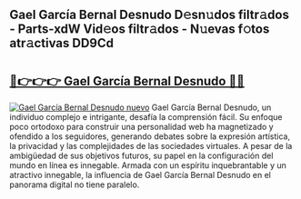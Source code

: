 ## Gael García Bernal Desnudo D𝚎sn𝚞dos filtr𝚊dos - Parts-xdW Vid𝚎os filtr𝚊dos - N𝚞evas f𝚘tos atr𝚊ctivas DD9Cd

# <h2><a href="http://mbczd6.tromn.icu/?c=Gael+Garc%c3%ada+Bernal+Desnudo">🔗👉👉👉 Gael García Bernal Desnudo 🔗🔗</a></h2>

[![Gael García Bernal Desnudo nuevo](https://i.imgur.com/pEAQMta.gif)](http://mbczd6.tromn.icu/?c=Gael+Garc%c3%ada+Bernal+Desnudo)
Gael García Bernal Desnudo, un individuo complejo e intrigante, desafía la comprensión fácil. Su enfoque poco ortodoxo para construir una personalidad web ha magnetizado y ofendido a los seguidores, generando debates sobre la expresión artística, la privacidad y las complejidades de las sociedades virtuales. A pesar de la ambigüedad de sus objetivos futuros, su papel en la configuración del mundo en línea es innegable. Armada con un espíritu inquebrantable y un atractivo innegable, la influencia de Gael García Bernal Desnudo en el panorama digital no tiene paralelo.
